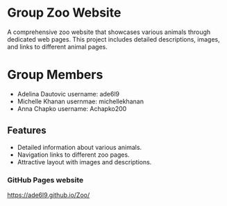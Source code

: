 # Group Zoo Website
A comprehensive zoo website that showcases various animals through dedicated web pages. 
This project includes detailed descriptions, images, and links to different animal pages.

# Group Members
- Adelina Dautovic
  username: ade6l9
- Michelle Khanan
  usernmae: michellekhanan 
- Anna Chapko
  username: Achapko200 

## Features
- Detailed information about various animals.
- Navigation links to different zoo pages.
- Attractive layout with images and descriptions.

### GitHub Pages website
https://ade6l9.github.io/Zoo/

